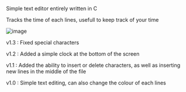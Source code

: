 Simple text editor entirely written in C

Tracks the time of each lines, usefull to keep track of your time

![image](https://github.com/user-attachments/assets/fc885bce-cf97-4158-895f-249327fdbea1)

v1.3 : Fixed special characters

v1.2 : Added a simple clock at the bottom of the screen

v1.1 : Added the ability to insert or delete characters, as well as inserting new lines in the middle of the file

v1.0 : Simple text editing, can also change the colour of each lines
